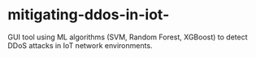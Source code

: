 # mitigating-ddos-in-iot-
GUI tool using ML algorithms (SVM, Random Forest, XGBoost) to detect DDoS attacks in IoT network environments.

